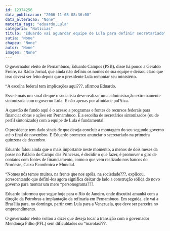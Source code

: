 ```yaml
---
id: 12374256
data_publicacao: "2006-11-08 08:36:00"
data_alteracao: "None"
materia_tags: "eduardo,Lula"
categoria: "Notícias"
titulo: "Eduardo vai aguardar equipe de Lula para definir secretariado"
sutia: "None"
chapeu: "None"
autor: "None"
imagem: "None"
---
```

<p><P><FONT face=Verdana>O governador eleito de Pernambuco, Eduardo Campos (PSB), disse há pouco a Geraldo Freire, na Rádio Jornal, que ainda não definiu os nomes de sua equipe e deixou claro que isso deverá ser feito depois que o presidente Lula remontar seu ministério.</FONT></P></p>
<p><P><FONT face=Verdana>“A escolha federal tem implicações aqui???, afirmou Eduardo.</FONT></P></p>
<p><P><FONT face=Verdana>Esse é mais um sinal de que o socialista deve realizar uma administração extremamente sintonizada com o governo Lula. E não apenas por afinidade pol?tica.</FONT></P></p>
<p><P><FONT face=Verdana>A questão de fundo aqui é o acesso a programas e fontes de recursos federais para financiar obras e ações em Pernambuco. E a escolha de secretários sintonizados (ou de perfil sintonizado) com a equipe de Lula é fundamental.</FONT></P></p>
<p><P><FONT face=Verdana>O presidente tem dado sinais de que deseja concluir a montagem do seu segundo governo até o final de novembro. E Eduardo prometeu anunciar o secretariado na primeira quinzena de dezembro.</FONT></P></p>
<p><P><FONT face=Verdana>Eduardo falou ainda que o mais importante neste momento, a menos de dois meses da posse no Palácio do Campo das Princesas, é decidir o que fazer, é promover o giro de contatos com fontes de financiamento, como o que vem realizado nos bancos do Nordeste, Caixa Econômica e Mundial.</FONT></P></p>
<p><P><FONT face=Verdana>“Nomes nós temos muitos, na frente que nos apóia, na sociedade???, explicou, acrescentando que defini-los agora significa deixar de lado a construção sólida do novo governo para montar um mero “personograma???.</FONT></P></p>
<p><P><FONT face=Verdana>Eduardo informou que segue hoje para o Rio de Janeiro, onde discutirá amanhã com a direção da Petrobras a implantação da refinaria em Pernambuco. Em seguida, ele vai a Bras?lia para, no domingo, partir com Lula para a Venezuela, que deve ser parceira no empreendimento.</FONT></P></p>
<p><P><FONT face=Verdana>O governador eleito voltou a dizer que deseja tocar a transição com o governador Mendonça Filho (PFL) sem dificuldades ou “marolas???.</FONT></P> </p>
